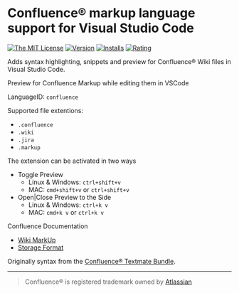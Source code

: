 # Confluence® markup language support for Visual Studio Code

[![The MIT License](https://img.shields.io/badge/license-MIT-brightgreen.svg?style=flat-square)](https://github.com/denco/vscode-confluence-markup/blob/master/LICENSE)
[![Version](https://vsmarketplacebadge.apphb.com/version-short/denco.confluence-markup.svg?style=flat-square)](https://marketplace.visualstudio.com/items?itemName=denco.confluence-markup)
[![Installs](https://vsmarketplacebadge.apphb.com/installs-short/denco.confluence-markup.svg?style=flat-square)](https://marketplace.visualstudio.com/items?itemName=denco.confluence-markup)
[![Rating](https://vsmarketplacebadge.apphb.com/rating-short/denco.confluence-markup.svg?style=flat-square)](https://marketplace.visualstudio.com/items?itemName=denco.confluence-markup)

Adds syntax highlighting, snippets and preview for Confluence® Wiki files in Visual Studio Code.

Preview for Confluence Markup while editing them in VSCode

LanguageID: `confluence`

Supported file extentions:
- `.confluence`
- `.wiki`
- `.jira`
- `.markup`

The extension can be activated in two ways

* Toggle Preview
  * Linux & Windows: `ctrl+shift+v`
  * MAC: `cmd+shift+v` or `ctrl+shift+v`
* Open|Close Preview to the Side
  * Linux & Windows: `ctrl+k v`
  * MAC: `cmd+k v` or `ctrl+k v`

Confluence Documentation

* [Wiki MarkUp](https://confluence.atlassian.com/doc/confluence-wiki-markup-251003035.html)
* [Storage Format](https://confluence.atlassian.com/doc/confluence-storage-format-790796544.html)

Originally syntax from the [Confluence® Textmate Bundle](https://github.com/alkemist/Confluence.tmbundle).

----

> Confluence® is registered trademark owned by [Atlassian](https://www.atlassian.com/)
